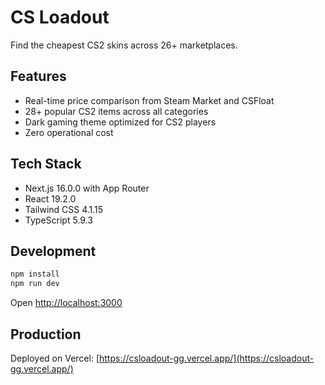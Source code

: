 # CS Loadout

Find the cheapest CS2 skins across 26+ marketplaces.

## Features

- Real-time price comparison from Steam Market and CSFloat
- 28+ popular CS2 items across all categories
- Dark gaming theme optimized for CS2 players
- Zero operational cost

## Tech Stack

- Next.js 16.0.0 with App Router
- React 19.2.0
- Tailwind CSS 4.1.15
- TypeScript 5.9.3

## Development

```bash
npm install
npm run dev
```

Open [http://localhost:3000](http://localhost:3000)

## Production

Deployed on Vercel: [https://csloadout-gg.vercel.app/](https://csloadout-gg.vercel.app/)
